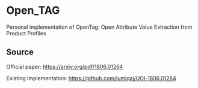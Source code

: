 # Open_TAG
Personal implementation of OpenTag:  Open Attribute Value Extraction from Product Profiles

## Source
Official paper: https://arxiv.org/pdf/1806.01264 

Existing implementation: https://github.com/lumiqai/UOI-1806.01264 